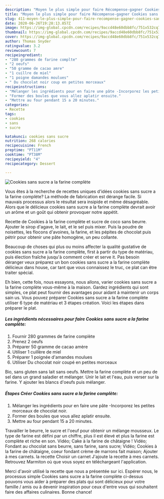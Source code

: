 ```yaml
---
description: "Moyen le plus simple pour faire Récompense-gagner Cookies sans sucre a la farine complète"
title: "Moyen le plus simple pour faire Récompense-gagner Cookies sans sucre a la farine complète"
slug: 411-moyen-le-plus-simple-pour-faire-recompense-gagner-cookies-sans-sucre-a-la-farine-complete
date: 2020-06-26T19:28:13.857Z
image: https://img-global.cpcdn.com/recipes/9accd48e60dbb8fc/751x532cq70/cookies-sans-sucre-a-la-farine-complete-photo-principale-de-la-recette.jpg
thumbnail: https://img-global.cpcdn.com/recipes/9accd48e60dbb8fc/751x532cq70/cookies-sans-sucre-a-la-farine-complete-photo-principale-de-la-recette.jpg
cover: https://img-global.cpcdn.com/recipes/9accd48e60dbb8fc/751x532cq70/cookies-sans-sucre-a-la-farine-complete-photo-principale-de-la-recette.jpg
author: Thomas Snyder
ratingvalue: 3.2
reviewcount: 7
recipeingredient:
- "280 grammes de farine complte"
- "2 oeufs"
- "50 gramme de cacao amre"
- "1 cuillre de miel"
- "1 poigne damandes moulues"
- " Du chocolat noir coup en petites morceaux"
recipeinstructions:
- "Mélanger les ingrédients pour en faire une pâte -Incorporez les petites morceaux de chocolat noir."
- "Former des boules que vous allez aplatir ensuite."
- "Mettre au four pendant 15 a 20 minutes."
categories:
- Recette
tags:
- cookies
- sans
- sucre

katakunci: cookies sans sucre 
nutrition: 268 calories
recipecuisine: French
preptime: "PT11M"
cooktime: "PT38M"
recipeyield: "4"
recipecategory: Dessert

---
```



![Cookies sans sucre a la farine complète](https://img-global.cpcdn.com/recipes/9accd48e60dbb8fc/751x532cq70/cookies-sans-sucre-a-la-farine-complete-photo-principale-de-la-recette.jpg)

Vous êtes à la recherche de recettes uniques d'idées cookies sans sucre a la farine complète? La méthode de fabrication est dérange facile. Si mauvais processus alors le résultat sera insipide et même désagréable. Alors que le délicieux cookies sans sucre a la farine complète devrait avoir un arôme et un goût qui obtenir provoquer notre appétit.

Recette de Cookies à la farine complète et sucre de coco sans beurre. Ajouter le sirop d&#39;agave, le lait, et le sel puis mixer. Puis la poudre de noisettes, les flocons d&#39;avoines, la farine, et les pépites de chocolat puis pétrir pour obtenir une pâte homogène, un peu collante.

Beaucoup de choses qui plus ou moins affecter la qualité gustative de cookies sans sucre a la farine complète, first à partir du type de matériau, puis élection fraîche jusqu'à comment créer et serve it. Pas besoin déranger veux préparez un bon cookies sans sucre a la farine complète délicieux dans house, car tant que vous connaissez le truc, ce plat can être traiter spécial.


Eh bien, cette fois, nous essayons, nous allons, varier cookies sans sucre a la farine complète vous-même à la maison. Gardez ingrédients qui sont simples, ce plat peut fournir des avantages pour aidant à maintenir un corps sain us. Vous pouvez préparer Cookies sans sucre a la farine complète utiliser 6 type de matériau et 3 étapes création. Voici les étapes dans préparer le plat.

<!--inarticleads1-->

##### Les ingrédients nécessaires pour faire Cookies sans sucre a la farine complète:

1. Fournir 280 grammes de farine complète
1. Prenez 2 oeufs
1. Préparer 50 gramme de cacao amère
1. Utiliser 1 cuillère de miel
1. Préparer 1 poignée d&#39;amandes moulues
1. Utiliser  Du chocolat noir coupé en petites morceaux


Bio, sans gluten sans lait sans oeufs. Mettre la farine complète et un peu de sel dans un grand saladier et mélanger. Unir le lait et l&#39;eau, puis verser sur la farine. Y ajouter les blancs d&#39;oeufs puis mélanger. 

<!--inarticleads2-->

##### Étapes Créer Cookies sans sucre a la farine complète:

1. Mélanger les ingrédients pour en faire une pâte -Incorporez les petites morceaux de chocolat noir.
1. Former des boules que vous allez aplatir ensuite.
1. Mettre au four pendant 15 a 20 minutes.


Travailler le beurre, le sucre et l&#39;oeuf pour obtenir un mélange mousseux. Le type de farine est défini par un chiffre, plus il est élevé et plus la farine est complète et riche en son. Vidéo; Cake à la farine de châtaigne ! Vidéo; Fondant au chocolat sans beurre, sans farine, sans sucre; Vidéo; Cookies à la farine de châtaigne, coeur fondant crème de marrons fait maison; Ajouter à mes carnets. la recette Choisir un carnet J&#39;ajoute la recette à mes carnets. Retrouvez Marmiton où que vous soyez en téléchargeant l&#39;application. 


Merci d'avoir utilisé la recette que nous a présentée sur ici. Espérer nous, le processus simple Cookies sans sucre a la farine complète ci-dessus pouvons vous aider à préparer des plats qui sont délicieux pour votre famille / amis ou à devenir inspiration pour ceux d'entre vous qui souhaitent faire des affaires culinaires. Bonne chance!
